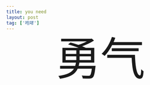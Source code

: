 ```yaml
---
title: you need
layout: post
tag: ['咆哮']
---
```


<span style="display:block;text-align:center;font-size:120px;line-height:120px;">勇气</span>
